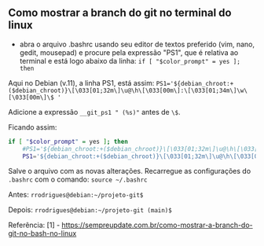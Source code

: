 ## Como mostrar a branch do git no terminal do linux

- abra o arquivo .bashrc usando seu editor de textos preferido (vim, nano, gedit, mousepad) e procure pela expressão "PS1", que é relativa ao terminal e está logo abaixo da linha:
`if [ "$color_prompt" = yes ]; then`

Aqui no Debian (v.11), a linha PS1, está assim:
`PS1='${debian_chroot:+($debian_chroot)}\[\033[01;32m\]\u@\h\[\033[00m\]:\[\033[01;34m\]\w\[\033[00m\]\$ '`

Adicione a expressão `__git_ps1 " (%s)"` antes de `\$`. 

Ficando assim:

``` bash
if [ "$color_prompt" = yes ]; then
    #PS1='${debian_chroot:+($debian_chroot)}\[\033[01;32m\]\u@\h\[\033[00m\]:\[\033[01;34m\]\w\[\033[00m\]\$ '
    PS1='${debian_chroot:+($debian_chroot)}\[\033[01;32m\]\u@\h\[\033[00m\]:\[\033[01;34m\]\w\[\033[00m\]$(__git_ps1 " (%s)")\$ '
```

Salve o arquivo com as novas alterações. Recarregue as configurações do `.bashrc` com o comando: `source ~/.bashrc`

Antes:
`rrodrigues@debian:~/projeto-git$`

Depois: 
`rrodrigues@debian:~/projeto-git (main)$`

Referência:
[1] - https://sempreupdate.com.br/como-mostrar-a-branch-do-git-no-bash-no-linux 
